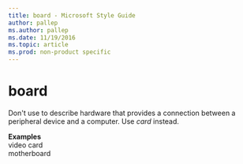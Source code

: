 ```yaml
---
title: board - Microsoft Style Guide
author: pallep
ms.author: pallep
ms.date: 11/19/2016
ms.topic: article
ms.prod: non-product specific
---
```


# board

Don't use to describe hardware that provides a connection between a peripheral device and a computer. Use *card* instead.

**Examples**  
video card   
motherboard
